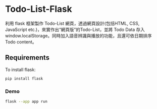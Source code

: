 # Todo-List-Flask
利用 flask 框架製作 Todo-List 網頁，透過網頁設計(包括HTML, CSS, JavaScript etc.)，來實作出“網頁版”的Todo-List，並將 Todo Data 存入 window.localStorage。同時加入語音辨識與播放的功能，且還可依日期排序 Todo content。

## Requirements
To install flask:

```sh
pip install flask
```
### Demo

```sh 
flask --app app run
```

